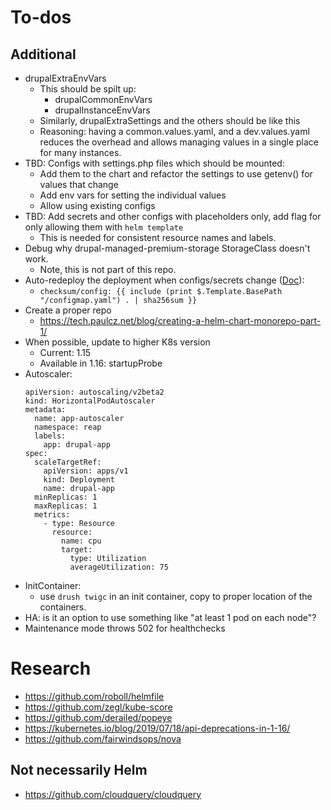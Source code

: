 # To-dos

## Additional
- drupalExtraEnvVars
  - This should be spilt up:
    - drupalCommonEnvVars
    - drupalInstanceEnvVars
  - Similarly, drupalExtraSettings and the others should be like this
  - Reasoning: having a common.values.yaml, and a dev.values.yaml reduces the overhead and allows managing values in a single place for many instances.
- TBD: Configs with settings.php files which should be mounted:
    - Add them to the chart and refactor the settings to use getenv() for values that change
    - Add env vars for setting the individual values
    - Allow using existing configs
- TBD: Add secrets and other configs with placeholders only, add flag for only allowing them with `helm template`
    - This is needed for consistent resource names and labels.
- Debug why drupal-managed-premium-storage StorageClass doesn't work.
    - Note, this is not part of this repo.
- Auto-redeploy the deployment when configs/secrets change ([Doc](https://helm.sh/docs/howto/charts_tips_and_tricks/)):
    - `checksum/config: {{ include (print $.Template.BasePath "/configmap.yaml") . | sha256sum }}`
- Create a proper repo
    - https://tech.paulcz.net/blog/creating-a-helm-chart-monorepo-part-1/
- When possible, update to higher K8s version
    - Current: 1.15
    - Available in 1.16: startupProbe
- Autoscaler:
    ```
    apiVersion: autoscaling/v2beta2
    kind: HorizontalPodAutoscaler
    metadata:
      name: app-autoscaler
      namespace: reap
      labels:
        app: drupal-app
    spec:
      scaleTargetRef:
        apiVersion: apps/v1
        kind: Deployment
        name: drupal-app
      minReplicas: 1
      maxReplicas: 1
      metrics:
        - type: Resource
          resource:
            name: cpu
            target:
              type: Utilization
              averageUtilization: 75

    ```
- InitContainer:
   - use `drush twigc` in an init container, copy to proper location of the containers.
- HA: is it an option to use something like "at least 1 pod on each node"?
- Maintenance mode throws 502 for healthchecks


# Research
- https://github.com/roboll/helmfile
- https://github.com/zegl/kube-score
- https://github.com/derailed/popeye
- https://kubernetes.io/blog/2019/07/18/api-deprecations-in-1-16/
- https://github.com/fairwindsops/nova

## Not necessarily Helm
- https://github.com/cloudquery/cloudquery